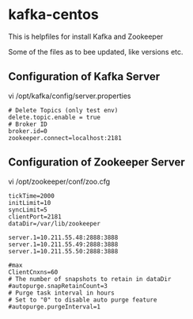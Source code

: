 # kafka-centos


This is helpfiles for install Kafka and Zookeeper 

Some of the files as to bee updated, like versions etc.



## Configuration of Kafka Server 

vi /opt/kafka/config/server.properties

```
# Delete Topics (only test env)
delete.topic.enable = true
# Broker ID
broker.id=0
zookeeper.connect=localhost:2181
```

## Configuration of Zookeeper Server

vi /opt/zookeeper/conf/zoo.cfg

```
tickTime=2000
initLimit=10
syncLimit=5
clientPort=2181
dataDir=/var/lib/zookeeper

server.1=10.211.55.48:2888:3888
server.1=10.211.55.49:2888:3888
server.1=10.211.55.50:2888:3888

#max
ClientCnxns=60
# The number of snapshots to retain in dataDir
#autopurge.snapRetainCount=3
# Purge task interval in hours
# Set to "0" to disable auto purge feature
#autopurge.purgeInterval=1
```

